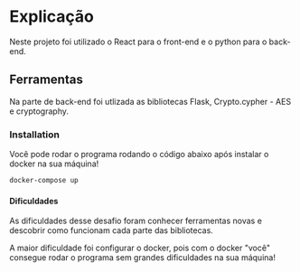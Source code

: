 # Explicação

Neste projeto foi utilizado o React para o front-end e o python para o back-end.

## Ferramentas

Na parte de back-end foi utlizada as bibliotecas Flask, Crypto.cypher - AES e cryptography.


### Installation

Você pode rodar o programa rodando o código abaixo após instalar o docker na sua máquina!

```bash
docker-compose up
```

#### Dificuldades

As dificuldades desse desafio foram conhecer ferramentas novas e descobrir como funcionam cada parte das bibliotecas.

A maior dificuldade foi configurar o docker, pois com o docker "você" consegue rodar o programa sem grandes dificuldades na sua máquina!